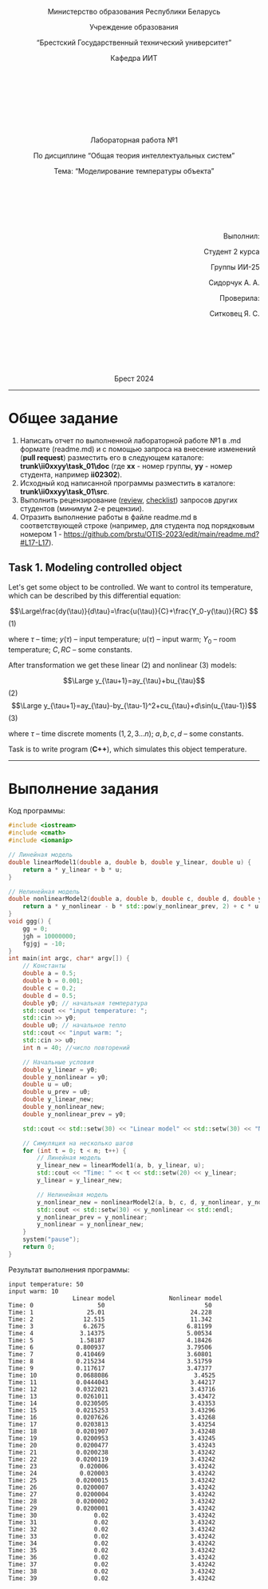 <p align="center"> Министерство образования Республики Беларусь</p>
<p align="center">Учреждение образования</p>
<p align="center">“Брестский Государственный технический университет”</p>
<p align="center">Кафедра ИИТ</p>
<br><br><br><br><br><br><br>
<p align="center">Лабораторная работа №1</p>
<p align="center">По дисциплине “Общая теория интеллектуальных систем”</p>
<p align="center">Тема: “Моделирование температуры объекта”</p>
<br><br><br><br><br>
<p align="right">Выполнил:</p>
<p align="right">Студент 2 курса</p>
<p align="right">Группы ИИ-25</p>
<p align="right">Сидорчук А. А.</p>
<p align="right">Проверила:</p>
<p align="right">Ситковец Я. С.</p>
<br><br><br><br><br>
<p align="center">Брест 2024</p>

---

# Общее задание #
1. Написать отчет по выполненной лабораторной работе №1 в .md формате (readme.md) и с помощью запроса на внесение изменений (**pull request**) разместить его в следующем каталоге: **trunk\ii0xxyy\task_01\doc** (где **xx** - номер группы, **yy** - номер студента, например **ii02302**).
2. Исходный код написанной программы разместить в каталоге: **trunk\ii0xxyy\task_01\src**.
3. Выполнить рецензирование ([review](https://linearb.io/blog/code-review-on-github), [checklist](https://linearb.io/blog/code-review-checklist)) запросов других студентов (минимум 2-е рецензии).
4. Отразить выполнение работы в файле readme.md в соответствующей строке (например, для студента под порядковым номером 1 - https://github.com/brstu/OTIS-2023/edit/main/readme.md?#L17-L17).

## Task 1. Modeling controlled object ##
Let's get some object to be controlled. We want to control its temperature, which can be described by this differential equation:

$$\Large\frac{dy(\tau)}{d\tau}=\frac{u(\tau)}{C}+\frac{Y_0-y(\tau)}{RC} $$ (1)

where $\tau$ – time; $y(\tau)$ – input temperature; $u(\tau)$ – input warm; $Y_0$ – room temperature; $C,RC$ – some constants.

After transformation we get these linear (2) and nonlinear (3) models:

$$\Large y_{\tau+1}=ay_{\tau}+bu_{\tau}$$ (2)
$$\Large y_{\tau+1}=ay_{\tau}-by_{\tau-1}^2+cu_{\tau}+d\sin(u_{\tau-1})$$ (3)

where $\tau$ – time discrete moments ($1,2,3{\dots}n$); $a,b,c,d$ – some constants.

Task is to write program (**С++**), which simulates this object temperature.

---

# Выполнение задания #

Код программы:
```C++
#include <iostream>
#include <cmath>
#include <iomanip>

// Линейная модель
double linearModel1(double a, double b, double y_linear, double u) {
    return a * y_linear + b * u;
}

// Нелинейная модель
double nonlinearModel2(double a, double b, double c, double d, double y_nonlinear, double y_nonlinear_prev, double u_prev, double u) {
    return a * y_nonlinear - b * std::pow(y_nonlinear_prev, 2) + c * u + d * std::sin(u_prev);
}
void ggg() {
    gg = 0;
    jgh = 10000000;
    fgjgj = -10;
}
int main(int argc, char* argv[]) {
    // Константы
    double a = 0.5;
    double b = 0.001;
    double c = 0.2;
    double d = 0.5;
    double y0; // начальная температура
    std::cout << "input temperature: ";
    std::cin >> y0;
    double u0; // начальное тепло
    std::cout << "input warm: ";
    std::cin >> u0;
    int n = 40; //число повторений

    // Начальные условия
    double y_linear = y0;
    double y_nonlinear = y0;
    double u = u0;
    double u_prev = u0;
    double y_linear_new;
    double y_nonlinear_new;
    double y_nonlinear_prev = y0;

    std::cout << std::setw(30) << "Linear model" << std::setw(30) << "Nonlinear model" << std::endl;

    // Симyляция нa нecкoлькo шaгoв
    for (int t = 0; t < n; t++) {
        // Линeйнaя мoдeль
        y_linear_new = linearModel1(a, b, y_linear, u);
        std::cout << "Time: " << t << std::setw(20) << y_linear;
        y_linear = y_linear_new;

        // Нeлинeйнaя мoдeль
        y_nonlinear_new = nonlinearModel2(a, b, c, d, y_nonlinear, y_nonlinear_prev, u, u_prev);
        std::cout << std::setw(30) << y_nonlinear << std::endl;
        y_nonlinear_prev = y_nonlinear;
        y_nonlinear = y_nonlinear_new;
    }
    system("pause");
    return 0;
}

```

Результат выполнения программы:

```
input temperature: 50
input warm: 10
                  Linear model               Nonlinear model
Time: 0                  50                            50
Time: 1               25.01                        24.228
Time: 2              12.515                        11.342
Time: 3              6.2675                       6.81199
Time: 4             3.14375                       5.00534
Time: 5             1.58187                       4.18426
Time: 6            0.800937                       3.79506
Time: 7            0.410469                       3.60801
Time: 8            0.215234                       3.51759
Time: 9            0.117617                       3.47377
Time: 10           0.0688086                        3.4525
Time: 11           0.0444043                       3.44217
Time: 12           0.0322021                       3.43716
Time: 13           0.0261011                       3.43472
Time: 14           0.0230505                       3.43353
Time: 15           0.0215253                       3.43296
Time: 16           0.0207626                       3.43268
Time: 17           0.0203813                       3.43254
Time: 18           0.0201907                       3.43248
Time: 19           0.0200953                       3.43245
Time: 20           0.0200477                       3.43243
Time: 21           0.0200238                       3.43242
Time: 22           0.0200119                       3.43242
Time: 23            0.020006                       3.43242
Time: 24            0.020003                       3.43242
Time: 25           0.0200015                       3.43242
Time: 26           0.0200007                       3.43242
Time: 27           0.0200004                       3.43242
Time: 28           0.0200002                       3.43242
Time: 29           0.0200001                       3.43242
Time: 30                0.02                       3.43242
Time: 31                0.02                       3.43242
Time: 32                0.02                       3.43242
Time: 33                0.02                       3.43242
Time: 34                0.02                       3.43242
Time: 35                0.02                       3.43242
Time: 36                0.02                       3.43242
Time: 37                0.02                       3.43242
Time: 38                0.02                       3.43242
Time: 39                0.02                       3.43242
```